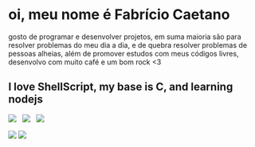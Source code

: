 # oi, meu nome é Fabrício Caetano

gosto de programar e desenvolver projetos, em suma maioria são para resolver problemas do meu dia a dia, e de quebra resolver problemas de pessoas alheias, além de promover estudos com meus códigos livres, desenvolvo com muito café e um bom rock <3

## I love ShellScript, my base is C, and learning nodejs
[<img src="https://img.shields.io/github/license/fabriciocaetano/Mikosuma?style=for-the-badge">](https://img.shields.io/github/license/fabriciocaetano/Mikosuma?style=for-the-badge)
&nbsp;&nbsp;[<img src="https://img.shields.io/github/stars/fabriciocaetano/Mikosuma?style=for-the-badge">](https://img.shields.io/github/stars/fabriciocaetano/Mikosuma?style=for-the-badge)
&nbsp;&nbsp;[<img src="https://img.shields.io/github/contributors-anon/fabriciocaetano/mikosuma?style=for-the-badge">](https://img.shields.io/github/contributors-anon/fabriciocaetano/mikosuma?style=for-the-badge)

<img src="https://github-readme-stats.vercel.app/api/top-langs/?username=fabriciocaetano&layout=compact&langs_count=7&theme=synthwave">
<img src="https://github-readme-stats.vercel.app/api?username=fabriciocaetano&show_icons=true&theme=synthwave&include_all_commits=true&count_private=true">

